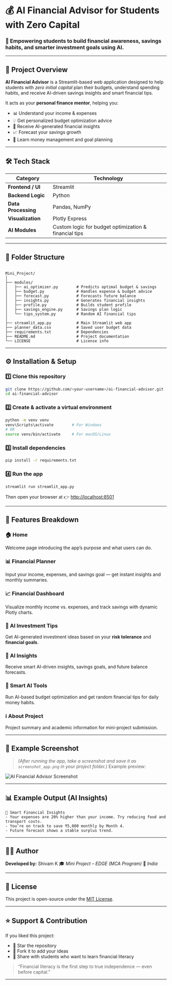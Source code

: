 # 💰 AI Financial Advisor for Students with Zero Capital

### 🚀 Empowering students to build financial awareness, savings habits, and smarter investment goals using AI.

---

## 🧩 Project Overview

**AI Financial Advisor** is a Streamlit-based web application designed to help students with *zero initial capital* plan their budgets, understand spending habits, and receive AI-driven savings insights and smart financial tips.

It acts as your **personal finance mentor**, helping you:

- 📊 Understand your income & expenses  
- 💡 Get personalized budget optimization advice  
- 🤖 Receive AI-generated financial insights  
- 📈 Forecast your savings growth  
- 🧮 Learn money management and goal planning  

---

## 🛠️ Tech Stack

| Category | Technology |
|-----------|-------------|
| **Frontend / UI** | Streamlit |
| **Backend Logic** | Python |
| **Data Processing** | Pandas, NumPy |
| **Visualization** | Plotly Express |
| **AI Modules** | Custom logic for budget optimization & financial tips |

---

## 🧱 Folder Structure

```

Mini_Project/
│
├── modules/
│   ├── ai_optimizer.py        # Predicts optimal budget & savings
│   ├── budget.py              # Handles expense & budget advice
│   ├── forecast.py            # Forecasts future balance
│   ├── insights.py            # Generates financial insights
│   ├── profile.py             # Builds student profile
│   ├── savings_engine.py      # Savings plan logic
│   └── tips_system.py         # Random AI financial tips
│
├── streamlit_app.py           # Main Streamlit web app
├── planner_data.csv           # Saved user budget data
├── requirements.txt           # Dependencies
├── README.md                  # Project documentation
└── LICENSE                    # License info

````

---

## ⚙️ Installation & Setup

### 1️⃣ Clone this repository

```bash
git clone https://github.com/<your-username>/ai-financial-advisor.git
cd ai-financial-advisor
````

### 2️⃣ Create & activate a virtual environment

```bash
python -m venv venv
venv\Scripts\activate        # For Windows
# OR
source venv/bin/activate     # For macOS/Linux
```

### 3️⃣ Install dependencies

```bash
pip install -r requirements.txt
```

### 4️⃣ Run the app

```bash
streamlit run streamlit_app.py
```

Then open your browser at 👉 [http://localhost:8501](http://localhost:8501)

---

## 🧮 Features Breakdown

### 🏠 Home

Welcome page introducing the app’s purpose and what users can do.

### 📊 Financial Planner

Input your income, expenses, and savings goal — get instant insights and monthly summaries.

### 📈 Financial Dashboard

Visualize monthly income vs. expenses, and track savings with dynamic Plotly charts.

### 🧠 AI Investment Tips

Get AI-generated investment ideas based on your **risk tolerance** and **financial goals**.

### 🤖 AI Insights

Receive smart AI-driven insights, savings goals, and future balance forecasts.

### 🧮 Smart AI Tools

Run AI-based budget optimization and get random financial tips for daily money habits.

### ℹ️ About Project

Project summary and academic information for mini-project submission.

---

## 📸 Example Screenshot

> *(After running the app, take a screenshot and save it as `screenshot_app.png` in your project folder.)*
> Example preview:

![AI Financial Advisor Screenshot](screenshot_app.png)

---

## 📊 Example Output (AI Insights)

```
🤖 Smart Financial Insights
- Your expenses are 20% higher than your income. Try reducing food and transport costs.
- You’re on track to save ₹5,000 monthly by Month 4.
- Future forecast shows a stable surplus trend.
```

---

## 👨‍💻 Author

**Developed by:** Shivam K
🎓 *Mini Project – EDGE (MCA Program)*
📍 *India*

---

## 🪪 License

This project is open-source under the [MIT License](LICENSE).

---

## ⭐ Support & Contribution

If you liked this project:

* 🌟 Star the repository
* 🍴 Fork it to add your ideas
* 💬 Share with students who want to learn financial literacy

> “Financial literacy is the first step to true independence — even before capital.”

---
